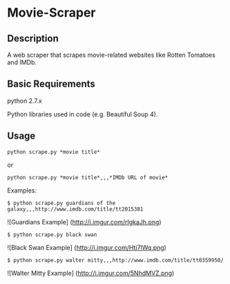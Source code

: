 # Movie-Scraper

## Description
A web scraper that scrapes movie-related websites like Rotten Tomatoes and IMDb.

## Basic Requirements
python 2.7.x

Python libraries used in code (e.g. Beautiful Soup 4).

## Usage
```
python scrape.py *movie title*
```

or
```
python scrape.py *movie title*,,,*IMDb URL of movie*
```

Examples: 
```
$ python scrape.py guardians of the galaxy,,,http://www.imdb.com/title/tt2015381
```
![Guardians Example]
(http://i.imgur.com/rIgkaJh.png)


```
$ python scrape.py black swan
```
![Black Swan Example]
(http://i.imgur.com/Htj7lWq.png)


```
$ python scrape.py walter mitty,,,http://www.imdb.com/title/tt0359950/
```
![Walter Mitty Example]
(http://i.imgur.com/5NhdMVZ.png)




